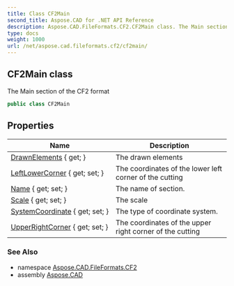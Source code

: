 ```yaml
---
title: Class CF2Main
second_title: Aspose.CAD for .NET API Reference
description: Aspose.CAD.FileFormats.CF2.CF2Main class. The Main section of the CF2 format
type: docs
weight: 1000
url: /net/aspose.cad.fileformats.cf2/cf2main/
---
```

## CF2Main class

The Main section of the CF2 format

```csharp
public class CF2Main
```

## Properties

| Name | Description |
| --- | --- |
| [DrawnElements](../../aspose.cad.fileformats.cf2/cf2main/drawnelements/) { get; } | The drawn elements |
| [LeftLowerCorner](../../aspose.cad.fileformats.cf2/cf2main/leftlowercorner/) { get; set; } | The coordinates of the lower left corner of the cutting |
| [Name](../../aspose.cad.fileformats.cf2/cf2main/name/) { get; set; } | The name of section. |
| [Scale](../../aspose.cad.fileformats.cf2/cf2main/scale/) { get; set; } | The scale |
| [SystemCoordinate](../../aspose.cad.fileformats.cf2/cf2main/systemcoordinate/) { get; set; } | The type of coordinate system. |
| [UpperRightCorner](../../aspose.cad.fileformats.cf2/cf2main/upperrightcorner/) { get; set; } | The coordinates of the upper right corner of the cutting |

### See Also

* namespace [Aspose.CAD.FileFormats.CF2](../../aspose.cad.fileformats.cf2/)
* assembly [Aspose.CAD](../../)


